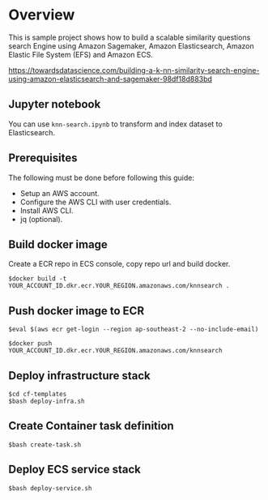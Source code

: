# Overview

This is sample project shows how to build a scalable similarity questions search Engine using Amazon Sagemaker, Amazon Elasticsearch, Amazon Elastic File System (EFS) and Amazon ECS.

https://towardsdatascience.com/building-a-k-nn-similarity-search-engine-using-amazon-elasticsearch-and-sagemaker-98df18d883bd

## Jupyter notebook

You can use `knn-search.ipynb` to transform and index dataset to Elasticsearch.

## Prerequisites

The following must be done before following this guide:

- Setup an AWS account.
- Configure the AWS CLI with user credentials.
- Install AWS CLI.
- jq (optional).

## Build docker image

Create a ECR repo in ECS console, copy repo url and build docker.

```
$docker build -t YOUR_ACCOUNT_ID.dkr.ecr.YOUR_REGION.amazonaws.com/knnsearch .
```

## Push docker image to ECR

```
$eval $(aws ecr get-login --region ap-southeast-2 --no-include-email)

$docker push YOUR_ACCOUNT_ID.dkr.ecr.YOUR_REGION.amazonaws.com/knnsearch

```

## Deploy infrastructure stack

```
$cd cf-templates
$bash deploy-infra.sh
```

## Create Container task definition

```
$bash create-task.sh
```

## Deploy ECS service stack

```
$bash deploy-service.sh

```

